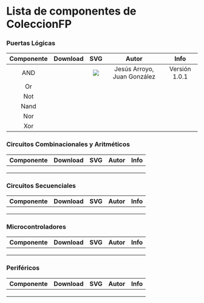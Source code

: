 # Lista de componentes de ColeccionFP

### Puertas Lógicas

| Componente | Download |                SVG                 |            Autor            |     Info      |
| :--------: | :------: | :--------------------------------: | :-------------------------: | :-----------: |
|    AND     |          | ![](\blocks\1-Puertas\svg\and.svg) | Jesús Arroyo, Juan González | Versión 1.0.1 |
|     Or     |          |                                    |                             |               |
|    Not     |          |                                    |                             |               |
|    Nand    |          |                                    |                             |               |
|    Nor     |          |                                    |                             |               |
|    Xor     |          |                                    |                             |               |

### Circuitos Combinacionales y Aritméticos

| Componente | Download | SVG  | Autor | Info |
| :--------: | :------: | :--: | :---: | :--: |
|            |          |      |       |      |
|            |          |      |       |      |
|            |          |      |       |      |

### Circuitos Secuenciales

| Componente | Download | SVG  | Autor | Info |
| :--------: | :------: | :--: | :---: | :--: |
|            |          |      |       |      |
|            |          |      |       |      |
|            |          |      |       |      |

### Microcontroladores

| Componente | Download | SVG  | Autor | Info |
| :--------: | :------: | :--: | :---: | :--: |
|            |          |      |       |      |
|            |          |      |       |      |
|            |          |      |       |      |

### Periféricos

| Componente | Download | SVG  | Autor | Info |
| :--------: | :------: | :--: | :---: | :--: |
|            |          |      |       |      |
|            |          |      |       |      |
|            |          |      |       |      |

